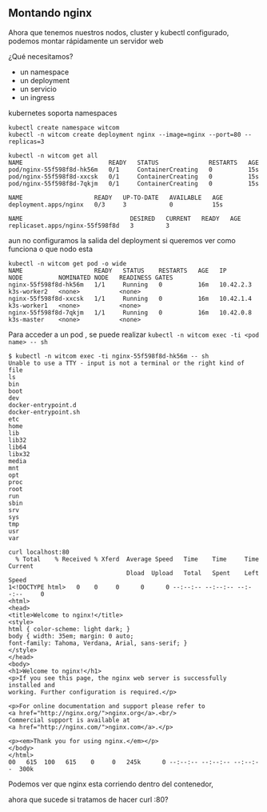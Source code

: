 ## Montando nginx

Ahora que tenemos nuestros nodos, cluster y kubectl configurado, 
podemos montar rápidamente un servidor web

¿Qué necesitamos?
- un namespace
- un deployment
- un servicio
- un ingress 

kubernetes soporta namespaces

```
kubectl create namespace witcom
kubectl -n witcom create deployment nginx --image=nginx --port=80 --replicas=3

kubectl -n witcom get all
NAME                        READY   STATUS              RESTARTS   AGE
pod/nginx-55f598f8d-hk56m   0/1     ContainerCreating   0          15s
pod/nginx-55f598f8d-xxcsk   0/1     ContainerCreating   0          15s
pod/nginx-55f598f8d-7qkjm   0/1     ContainerCreating   0          15s

NAME                    READY   UP-TO-DATE   AVAILABLE   AGE
deployment.apps/nginx   0/3     3            0           15s

NAME                              DESIRED   CURRENT   READY   AGE
replicaset.apps/nginx-55f598f8d   3         3
```

aun no configuramos la salida del deployment si queremos ver como funciona o que nodo esta 
```
kubectl -n witcom get pod -o wide
NAME                    READY   STATUS    RESTARTS   AGE   IP          NODE          NOMINATED NODE   READINESS GATES
nginx-55f598f8d-hk56m   1/1     Running   0          16m   10.42.2.3   k3s-worker2   <none>           <none>
nginx-55f598f8d-xxcsk   1/1     Running   0          16m   10.42.1.4   k3s-worker1   <none>           <none>
nginx-55f598f8d-7qkjm   1/1     Running   0          16m   10.42.0.8   k3s-master    <none>           <none>
```

Para acceder a un pod , se puede realizar `kubectl -n witcom exec -ti <pod name> -- sh`
```
$ kubectl -n witcom exec -ti nginx-55f598f8d-hk56m -- sh
Unable to use a TTY - input is not a terminal or the right kind of file
ls
bin
boot
dev
docker-entrypoint.d
docker-entrypoint.sh
etc
home
lib
lib32
lib64
libx32
media
mnt
opt
proc
root
run
sbin
srv
sys
tmp
usr
var

curl localhost:80
  % Total    % Received % Xferd  Average Speed   Time    Time     Time  Current
                                 Dload  Upload   Total   Spent    Left  Speed
1<!DOCTYPE html>   0    0     0      0      0 --:--:-- --:--:-- --:--:--     0
<html>
<head>
<title>Welcome to nginx!</title>
<style>
html { color-scheme: light dark; }
body { width: 35em; margin: 0 auto;
font-family: Tahoma, Verdana, Arial, sans-serif; }
</style>
</head>
<body>
<h1>Welcome to nginx!</h1>
<p>If you see this page, the nginx web server is successfully installed and
working. Further configuration is required.</p>

<p>For online documentation and support please refer to
<a href="http://nginx.org/">nginx.org</a>.<br/>
Commercial support is available at
<a href="http://nginx.com/">nginx.com</a>.</p>

<p><em>Thank you for using nginx.</em></p>
</body>
</html>
00   615  100   615    0     0   245k      0 --:--:-- --:--:-- --:--:--  300k
```
Podemos ver que nginx esta corriendo dentro del contenedor, 

ahora que sucede si tratamos de hacer curl <node>:80?